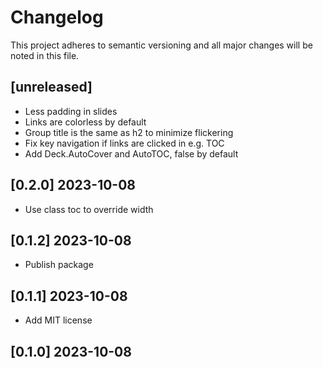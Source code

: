 # Changelog

This project adheres to semantic versioning and all major changes will
be noted in this file.

## [unreleased]

- Less padding in slides
- Links are colorless by default
- Group title is the same as h2 to minimize flickering
- Fix key navigation if links are clicked in e.g. TOC
- Add Deck.AutoCover and AutoTOC, false by default

## [0.2.0] 2023-10-08

- Use class toc to override width

## [0.1.2] 2023-10-08

- Publish package

## [0.1.1] 2023-10-08

- Add MIT license

## [0.1.0] 2023-10-08

